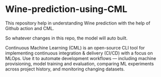 # Wine-prediction-using-CML
This repository help in understanding Wine prediction with the help of Github action and CML.

So whatever changes in this repo, the model will auto built.

Continuous Machine Learning (CML) is an open-source CLI tool for implementing continuous integration & delivery (CI/CD) with a focus on MLOps. Use it to automate development workflows — including machine provisioning, model training and evaluation, comparing ML experiments across project history, and monitoring changing datasets.
